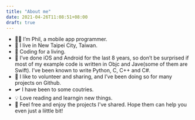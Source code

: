 ```yaml
---
title: "About me"
date: 2021-04-26T11:08:51+08:00
draft: true
---
```


- 👨‍💻 I’m Phil, a mobile app programmer.
- 🏨 I live in New Taipei City, Taiwan.
- 🙊 Coding for a living.
- 📜 I’ve done iOS and Android for the last 8 years, so don’t be surprised if most of my example code is written in Objc and Jave(some of them are Swift). I’ve been known to write Python, C, C++ and C#.
- 🦊 I like to volunteer and sharing, and I’ve been doing so for many projects on Github.
- 🛩 I have been to some coutries.
- 💡 Love reading and learngin new things.
- 🤪 Feel free and enjoy the projects I've shared. Hope them can help you even just a liittle bit!
